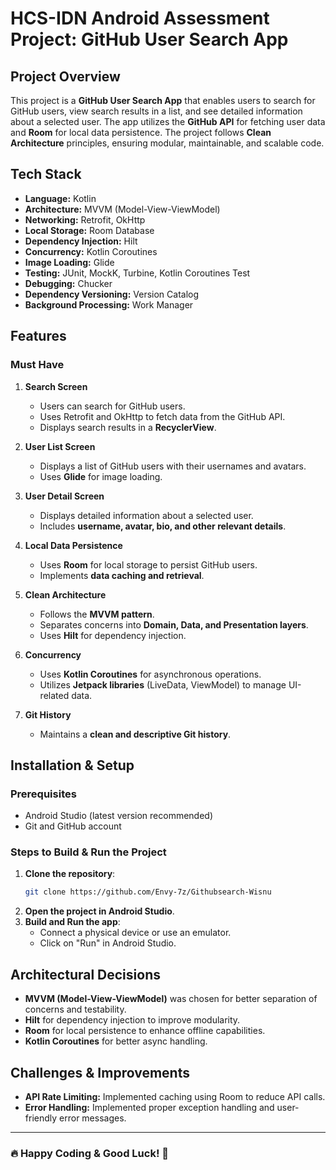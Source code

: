 # HCS-IDN Android Assessment Project: GitHub User Search App

## Project Overview
This project is a **GitHub User Search App** that enables users to search for GitHub users, view search results in a list, and see detailed information about a selected user. The app utilizes the **GitHub API** for fetching user data and **Room** for local data persistence. The project follows **Clean Architecture** principles, ensuring modular, maintainable, and scalable code.

## Tech Stack
- **Language:** Kotlin
- **Architecture:** MVVM (Model-View-ViewModel)
- **Networking:** Retrofit, OkHttp
- **Local Storage:** Room Database
- **Dependency Injection:** Hilt
- **Concurrency:** Kotlin Coroutines
- **Image Loading:** Glide
- **Testing:** JUnit, MockK, Turbine, Kotlin Coroutines Test
- **Debugging:** Chucker
- **Dependency Versioning:** Version Catalog
- **Background Processing:** Work Manager

## Features
### **Must Have**
1. **Search Screen**
    - Users can search for GitHub users.
    - Uses Retrofit and OkHttp to fetch data from the GitHub API.
    - Displays search results in a **RecyclerView**.

2. **User List Screen**
    - Displays a list of GitHub users with their usernames and avatars.
    - Uses **Glide** for image loading.

3. **User Detail Screen**
    - Displays detailed information about a selected user.
    - Includes **username, avatar, bio, and other relevant details**.

4. **Local Data Persistence**
    - Uses **Room** for local storage to persist GitHub users.
    - Implements **data caching and retrieval**.

5. **Clean Architecture**
    - Follows the **MVVM pattern**.
    - Separates concerns into **Domain, Data, and Presentation layers**.
    - Uses **Hilt** for dependency injection.

6. **Concurrency**
    - Uses **Kotlin Coroutines** for asynchronous operations.
    - Utilizes **Jetpack libraries** (LiveData, ViewModel) to manage UI-related data.

7. **Git History**
    - Maintains a **clean and descriptive Git history**.

## Installation & Setup
### **Prerequisites**
- Android Studio (latest version recommended)
- Git and GitHub account

### **Steps to Build & Run the Project**
1. **Clone the repository**:
   ```sh
   git clone https://github.com/Envy-7z/Githubsearch-Wisnu
   ```
2. **Open the project in Android Studio**.
3. **Build and Run the app**:
    - Connect a physical device or use an emulator.
    - Click on "Run" in Android Studio.

## Architectural Decisions
- **MVVM (Model-View-ViewModel)** was chosen for better separation of concerns and testability.
- **Hilt** for dependency injection to improve modularity.
- **Room** for local persistence to enhance offline capabilities.
- **Kotlin Coroutines** for better async handling.

## Challenges & Improvements
- **API Rate Limiting:** Implemented caching using Room to reduce API calls.
- **Error Handling:** Implemented proper exception handling and user-friendly error messages.
---
### 🔥 Happy Coding & Good Luck! 🚀

